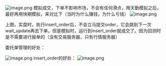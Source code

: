 ![image.png](https://gitee.com/hxc8/images9/raw/master/img/202411282121933.png)
模拟成交，下单不影响市场，不会有任何滑点，用天勤模拟之后，最好再用快期模拟，来对比下（当时为什么赚钱，为什么亏钱）
![image.png](https://gitee.com/hxc8/images9/raw/master/img/202411282128049.png)

上图，实盘时，执行insert_order后，不会立马提交order，它会跳到下一次wait_update再去下单。但是模拟时，运行到insert_order就成交了。因为回测时是不需要进行报单的（没有交易服务器，只有行情服务器）


委托单管理的好处：

![image.png](https://gitee.com/hxc8/images9/raw/master/img/202411282203640.png)
insert_order的好处：
![image.png](https://gitee.com/hxc8/images9/raw/master/img/202411282204914.png)
